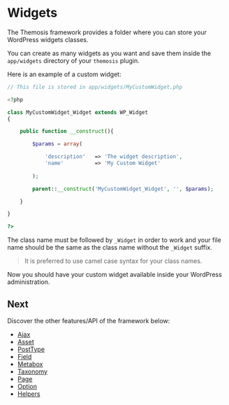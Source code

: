 Widgets
=======

The Themosis framework provides a folder where you can store your WordPress widgets classes.

You can create as many widgets as you want and save them inside the `app/widgets` directory of your `themosis` plugin.

Here is an example of a custom widget:

```php
// This file is stored in app/widgets/MyCustomWidget.php

<?php

class MyCustomWidget_Widget extends WP_Widget
{

	public function __construct(){

		$params = array(

			'description' 	=> 'The widget description',
			'name'			=> 'My Custom Widget'
	
		);

		parent::__construct('MyCustomWidget_Widget', '', $params);

	}

}

?>
```

The class name must be followed by `_Widget` in order to work and your file name should be the same as the class name without the `_Widget` suffix.

> It is preferred to use camel case syntax for your class names.

Now you should have your custom widget available inside your WordPress administration.

Next
----

Discover the other features/API of the framework below:

* [Ajax](https://github.com/themosis/documentation/blob/master/ajax.md)
* [Asset](https://github.com/themosis/documentation/blob/master/asset.md)
* [PostType](https://github.com/themosis/documentation/blob/master/posttype.md)
* [Field](https://github.com/themosis/documentation/blob/master/field.md)
* [Metabox](https://github.com/themosis/documentation/blob/master/metabox.md)
* [Taxonomy](https://github.com/themosis/documentation/blob/master/taxonomy.md)
* [Page](https://github.com/themosis/documentation/blob/master/page.md)
* [Option](https://github.com/themosis/documentation/blob/master/option.md)
* [Helpers](https://github.com/themosis/documentation/blob/master/helpers.md)
